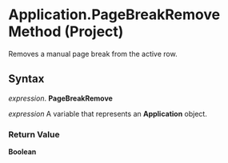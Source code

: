 
# Application.PageBreakRemove Method (Project)

Removes a manual page break from the active row.


## Syntax

 _expression_. **PageBreakRemove**

 _expression_ A variable that represents an **Application** object.


### Return Value

 **Boolean**

